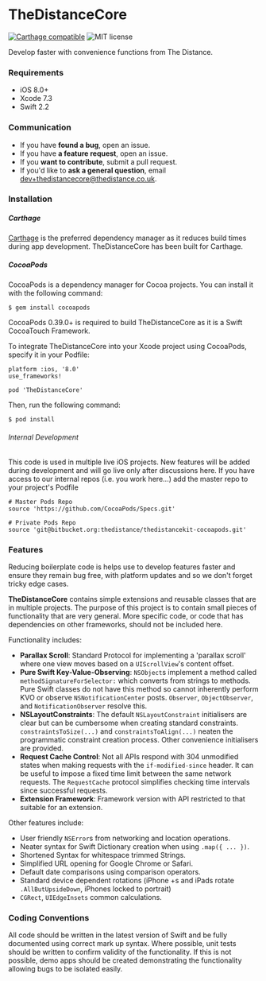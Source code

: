 # TheDistanceCore

[![Carthage compatible](https://img.shields.io/badge/Carthage-compatible-4BC51D.svg?style=flat)](https://github.com/Carthage/Carthage)
![MIT license](https://img.shields.io/badge/license-MIT-lightgrey.svg)

Develop faster with convenience functions from The Distance.

### Requirements

- iOS 8.0+
- Xcode 7.3
- Swift 2.2

### Communication

- If you have **found a bug**, open an issue.
- If you have **a feature request**, open an issue.
- If you **want to contribute**, submit a pull request.
- If you'd like to **ask a general question**, email <dev+thedistancecore@thedistance.co.uk>.

### Installation

##### Carthage

[Carthage](https://github.com/Carthage/Carthage) is the preferred dependency manager as it reduces build times during app development. TheDistanceCore has been built for Carthage.

##### CocoaPods

CocoaPods is a dependency manager for Cocoa projects. You can install it with the following command:

    $ gem install cocoapods

CocoaPods 0.39.0+ is required to build TheDistanceCore as it is a Swift CocoaTouch Framework.

To integrate TheDistanceCore into your Xcode project using CocoaPods, specify it in your Podfile:

	platform :ios, '8.0'
	use_frameworks!

	pod 'TheDistanceCore'

Then, run the following command:

	$ pod install


###### Internal Development

This code is used in multiple live iOS projects. New features will be added during development and will go live only after discussions here. If you have access to our internal repos (i.e. you work here...) add the master repo to your project's Podfile

	# Master Pods Repo
    source 'https://github.com/CocoaPods/Specs.git'

    # Private Pods Repo
    source 'git@bitbucket.org:thedistance/thedistancekit-cocoapods.git'


### Features

Reducing boilerplate code is helps use to develop features faster and ensure they remain bug free, with platform updates and so we don't forget tricky edge cases. 

**TheDistanceCore** contains simple extensions and reusable classes that are in multiple projects. The purpose of this project is to contain small pieces of functionality that are very general. More specific code, or code that has dependencies on other frameworks, should not be included here.

Functionality includes:

- **Parallax Scroll**: Standard Protocol for implementing a 'parallax scroll' where one view moves based on a `UIScrollView`'s content offset.
- **Pure Swift Key-Value-Observing**: `NSObject`s implement a method called `methodSignatureForSelector:` which converts from strings to methods. Pure Swift classes do not have this method so cannot inherently perform KVO or observe `NSNotificationCenter` posts. `Observer`,  `ObjectObserver`, and `NotificationObserver` resolve this.
- **NSLayoutConstraints**: The default `NSLayoutConstraint` initialisers are clear but can be cumbersome when creating standard constraints. `constraintsToSize(...)` and `constraintsToAlign(...)` neaten the programmatic constraint creation process. Other convenience initialisers are provided.
- **Request Cache Control**: Not all APIs respond with 304 unmodified states when making requests with the `if-modified-since` header. It can be useful to impose a fixed time limit between the same network requests. The `RequestCache` protocol simplifies checking time intervals since successful requests.
- **Extension Framework**: Framework version with API restricted to that suitable for an extension.

Other features include:

- User friendly `NSError`s from networking and location operations.
- Neater syntax for Swift Dictionary creation when using `.map({ ... })`.
- Shortened Syntax for whitespace trimmed Strings.
- Simplified URL opening for Google Chrome or Safari.
- Default date comparisons using comparison operators.
- Standard device dependent rotations (iPhone +s and iPads rotate `.AllButUpsideDown`, iPhones locked to portrait)
- `CGRect`, `UIEdgeInsets` common calculations.

### Coding Conventions

All code should be written in the latest version of Swift and be fully documented using correct mark up syntax. Where possible, unit tests should be written to confirm validity of the functionality. If this is not possible, demo apps should be created demonstrating the functionality allowing bugs to be isolated easily.